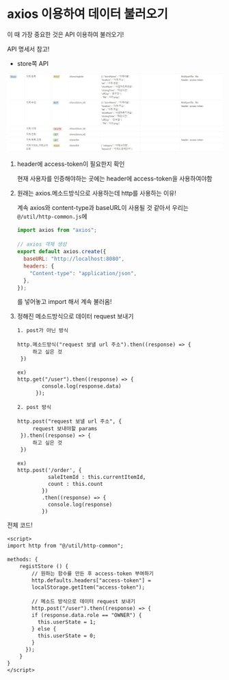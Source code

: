 # axios 이용하여 데이터 불러오기

이 때 가장 중요한 것은 API 이용하여 불러오기!

API 명세서 참고!



* store쪽 API

![image-20220802195628977](assets/image-20220802195628977.png)



1. header에 access-token이 필요한지 확인

   현재 사용자를 인증해야하는 곳에는 header에 access-token을 사용하여야함

   

2. 원래는 axios.메소드방식으로 사용하는데 http를 사용하는 이유!

   계속 axios와 content-type과 baseURL이 사용될 것 같아서 우리는 `@/util/http-common.js`에 

   ```js
   import axios from "axios";
   
   // axios 객체 생성
   export default axios.create({
     baseURL: "http://localhost:8080",
     headers: {
       "Content-type": "application/json",
     },
   });
   ```

   를 넣어놓고 import 해서 계속 불러옴!

   

3. 정해진 메소드방식으로 데이터 request 보내기

   ```
   1. post가 아닌 방식
   
   http.메소드방식("request 보낼 url 주소").then((response) => {
       	하고 싶은 것 
   	})
   
   ex)
   http.get("/user").then((response) => {
           console.log(response.data)
         });
   
   2. post 방식
   
   http.post("request 보낼 url 주소", {
   		request 보내야할 params
   	}).then((response) => {
   	    하고 싶은 것
   	})
   
   ex)
   http.post('/order', {
             saleItemId : this.currentItemId,
             count : this.count
           })
           .then((response) => {
             console.log(response)
           })
   ```

   

전체 코드!

```vue
<script>
import http from "@/util/http-common";

methods: {
    registStore () {
        // 원하는 함수를 만든 후 access-token 부여하기
        http.defaults.headers["access-token"] =
        localStorage.getItem("access-token");
        
        // 메소드 방식으로 데이터 request 보내기
        http.post("/user").then((response) => {
        if (response.data.role == "OWNER") {
          this.userState = 1;
        } else {
          this.userState = 0;
        }
      });
    }
}
</script>
```

